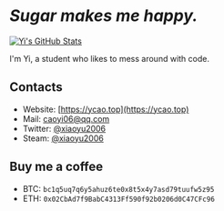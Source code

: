 # *Sugar makes me happy.*

[![Yi's GitHub Stats](https://github-readme-stats.vercel.app/api?username=xiaoyu2006&count_private=true&show_icons=true)](https://github.com/xiaoyu2006)

I'm Yi, a student who likes to mess around with code.

## Contacts
 - Website: [https://ycao.top](https://ycao.top)
 - Mail: [caoyi06@qq.com](mailto:caoyi06@qq.com)
 - Twitter: [@xiaoyu2006](https://twitter.com/xiaoyu2006)
 - Steam: [@xiaoyu2006](https://steamcommunity.com/id/xiaoyu2006)

## Buy me a coffee
 - BTC: `bc1q5uq7q6y5ahuz6te0x8t5x4y7asd79tuufw5z95`
 - ETH: `0x02CbAd7f9BabC4313Ff590f92b0206d0C47CFc96`
